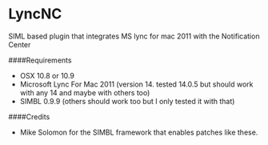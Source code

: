 LyncNC
======

SIML based plugin that integrates MS lync for mac 2011 with the Notification Center

####Requirements
- OSX 10.8 or 10.9
- Microsoft Lync For Mac 2011 (version 14. tested 14.0.5 but should work with any 14 and maybe with others too)
- SIMBL 0.9.9 (others should work too but I only tested it with that)

####Credits
- Mike Solomon for the SIMBL framework that enables patches like these.